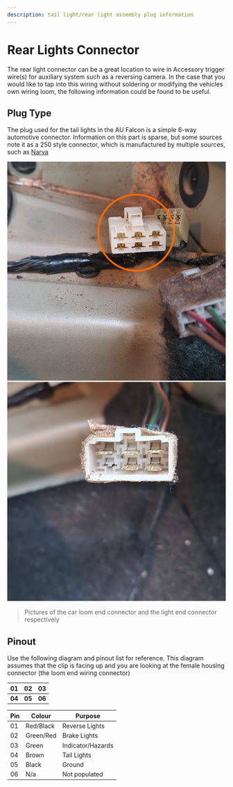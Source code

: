 ```yaml
---
description: tail light/rear light assembly plug information
---
```


# Rear Lights Connector

The rear light connector can be a great location to wire in Accessory trigger wire(s) for auxiliary system such as a reversing camera. In the case that you would like to tap into this wiring without soldering or modifying the vehicles own wiring loom, the following information could be found to be useful.

## Plug Type

The plug used for the tail lights in the AU Falcon is a simple 6-way automotive connector. Information on this part is sparse, but some sources note it as a 250 style connector, which is manufactured by multiple sources, such as [Narva](../../Credits.md#sources)

![Rear connector car loom end plug](./rear-plug-car-side.jpg)
![Rear connector light end plug](./rear-plug-light-side.jpg)

> Pictures of the car loom end connector and the light end connector respectively

## Pinout

Use the following diagram and pinout list for reference. This diagram assumes that the clip is facing up and you are looking at the female housing connector (the loom end wiring connector)

| 01 | 02 | 03 |
| --- | --- | --- |
| **04** | **05** | **06** |

| Pin | Colour | Purpose |
| --- | --- | --- |
| 01 | Red/Black | Reverse Lights |
| 02 | Green/Red | Brake Lights |
| 03 | Green | Indicator/Hazards |
| 04 | Brown | Tail Lights |
| 05 | Black | Ground |
| 06 | N/a | Not populated |